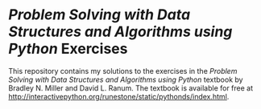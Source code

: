 # *Problem Solving with Data Structures and Algorithms using Python* Exercises
This repository contains my solutions to the exercises in the *Problem Solving with Data Structures and Algorithms using Python* textbook by Bradley N. Miller and David L. Ranum. The textbook is available for free at http://interactivepython.org/runestone/static/pythonds/index.html.
